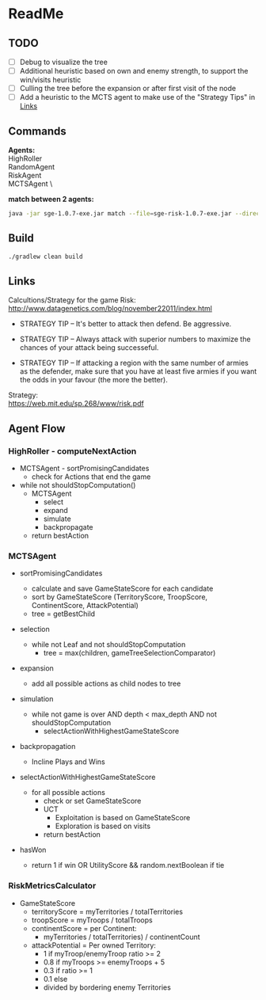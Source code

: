 # ReadMe
## TODO 
- [ ] Debug to visualize the tree
- [ ] Additional heuristic based on own and enemy strength, to support the win/visits heuristic
- [ ] Culling the tree before the expansion or after first visit of the node
- [ ] Add a heuristic to the MCTS agent to make use of the "Strategy Tips" in [Links](#Links)

## Commands
**Agents:** \
HighRoller \
RandomAgent \
RiskAgent \
MCTSAgent \

**match between 2 agents:**
```bash
java -jar sge-1.0.7-exe.jar match --file=sge-risk-1.0.7-exe.jar --directory=agents --agent HighRoller RandomAgent --debug
```
## Build
```bash
./gradlew clean build
```
## Links
Calcultions/Strategy for the game Risk: \
http://www.datagenetics.com/blog/november22011/index.html
- STRATEGY TIP – It's better to attack then defend. Be aggressive.

- STRATEGY TIP – Always attack with superior numbers to maximize the chances of your attack being successeful.

- STRATEGY TIP – If attacking a region with the same number of armies as the defender, make sure that you have at least five armies if you want the odds in your favour (the more the better).

Strategy: \
https://web.mit.edu/sp.268/www/risk.pdf

## Agent Flow
### HighRoller - computeNextAction
- MCTSAgent - sortPromisingCandidates
  - check for Actions that end the game
- while not shouldStopComputation()
  - MCTSAgent
    - select
    - expand
    - simulate
    - backpropagate
  - return bestAction

### MCTSAgent 
  - sortPromisingCandidates
    - calculate and save GameStateScore for each candidate
    - sort by GameStateScore (TerritoryScore, TroopScore, ContinentScore, AttackPotential)
    - tree = getBestChild
  - selection
    - while not Leaf and not shouldStopComputation
      - tree = max(children, gameTreeSelectionComparator)
  - expansion
    - add all possible actions as child nodes to tree
  - simulation
    - while not game is over AND depth < max_depth AND not shouldStopComputation
      - selectActionWithHighestGameStateScore
  - backpropagation
    - Incline Plays and Wins

  - selectActionWithHighestGameStateScore
    - for all possible actions
      - check or set GameStateScore
      - UCT
        - Exploitation is based on GameStateScore
        - Exploration is based on visits
      - return bestAction
  - hasWon
    - return 1 if win OR UtilityScore && random.nextBoolean if tie

### RiskMetricsCalculator
  - GameStateScore
    - territoryScore = myTerritories / totalTerritories
    - troopScore = myTroops / totalTroops
    - continentScore = per Continent: 
      - myTerritories / totalTerritories) / continentCount
    - attackPotential = Per owned Territory:
      - 1 if myTroop/enemyTroop ratio >= 2
      - 0.8 if myTroops >= enemyTroops + 5
      - 0.3 if ratio >= 1
      - 0.1 else
      - divided by bordering enemy Territories